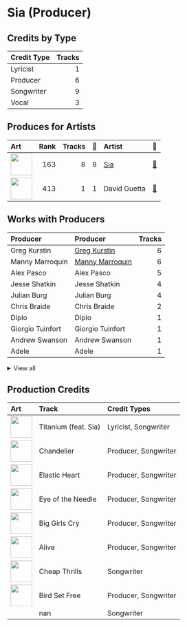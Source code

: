 # Sia (Producer)

## Credits by Type

| Credit Type | Tracks |
|:---|---:|
| Lyricist | 1 |
| Producer | 6 |
| Songwriter | 9 |
| Vocal | 3 |

## Produces for Artists

| Art | Rank | Tracks | 💚 | Artist | 🔗 |
|:---|---:|---:|---:|:---|:---|
| <img src="https://i.scdn.co/image/ab6761610000e5eb7c997fe6951bc0926f09ba38" alt="" width="50" /> | 163 | 8 | 8 | [Sia](../../artists/sia/overview.md) | [🔗](https://open.spotify.com/artist/5WUlDfRSoLAfcVSX1WnrxN) |
| <img src="https://i.scdn.co/image/ab6761610000e5ebf150017ca69c8793503c2d4f" alt="" width="50" /> | 413 | 1 | 1 | David Guetta | [🔗](https://open.spotify.com/artist/1Cs0zKBU1kc0i8ypK3B9ai) |

## Works with Producers

| Producer | Producer | Tracks |
|:---|:---|---:|
| Greg Kurstin | [Greg Kurstin](../greg_kurstin/overview.md) | 6 |
| Manny Marroquin | [Manny Marroquin](../manny_marroquin/overview.md) | 6 |
| Alex Pasco | Alex Pasco | 5 |
| Jesse Shatkin | Jesse Shatkin | 4 |
| Julian Burg | Julian Burg | 4 |
| Chris Braide | Chris Braide | 2 |
| Diplo | Diplo | 1 |
| Giorgio Tuinfort | Giorgio Tuinfort | 1 |
| Andrew Swanson | Andrew Swanson | 1 |
| Adele | Adele | 1 |


<details>
<summary>View all</summary>

| Producer | Producer | Tracks |
|:---|:---|---:|
| Jaime Wosk | Jaime Wosk | 1 |
| Afrojack | Afrojack | 1 |
| Rob Kleiner | Rob Kleiner | 1 |
| Tobias Jesso Jr. | Tobias Jesso Jr. | 1 |
| Nick van de Wall | Nick van de Wall | 1 |
| David Guetta | David Guetta | 1 |
| Thomas Pentz | Thomas Pentz | 1 |

</details>


## Production Credits

| Art | Track | Credit Types |
|:---|:---|:---|
| <img src="https://i.scdn.co/image/ab67616d0000b273a197a2ef3ad6704d1f44aa4e" alt="" width="50" /> | Titanium (feat. Sia) | Lyricist, Songwriter |
| <img src="https://i.scdn.co/image/ab67616d0000b273b55ed804149fffbb5e35ff34" alt="" width="50" /> | Chandelier | Producer, Songwriter |
| <img src="https://i.scdn.co/image/ab67616d0000b273b55ed804149fffbb5e35ff34" alt="" width="50" /> | Elastic Heart | Producer, Songwriter |
| <img src="https://i.scdn.co/image/ab67616d0000b273b55ed804149fffbb5e35ff34" alt="" width="50" /> | Eye of the Needle | Producer, Songwriter |
| <img src="https://i.scdn.co/image/ab67616d0000b273b55ed804149fffbb5e35ff34" alt="" width="50" /> | Big Girls Cry | Producer, Songwriter |
| <img src="https://i.scdn.co/image/ab67616d0000b273754b2fddebe7039fdb912837" alt="" width="50" /> | Alive | Producer, Songwriter |
| <img src="https://i.scdn.co/image/ab67616d0000b273754b2fddebe7039fdb912837" alt="" width="50" /> | Cheap Thrills | Songwriter |
| <img src="https://i.scdn.co/image/ab67616d0000b273754b2fddebe7039fdb912837" alt="" width="50" /> | Bird Set Free | Producer, Songwriter |
| | nan | Songwriter |